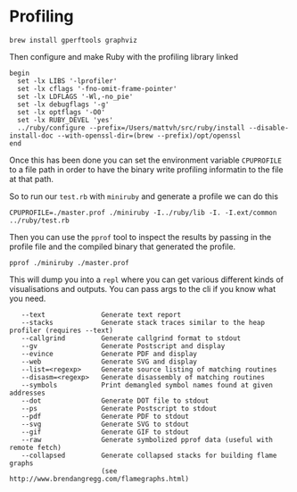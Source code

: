 # Profiling

```
brew install gperftools graphviz
```

Then configure and make Ruby with the profiling library linked

```shell
begin
  set -lx LIBS '-lprofiler'
  set -lx cflags '-fno-omit-frame-pointer'
  set -lx LDFLAGS '-Wl,-no_pie'
  set -lx debugflags '-g'
  set -lx optflags '-O0'
  set -lx RUBY_DEVEL 'yes'
  ../ruby/configure --prefix=/Users/mattvh/src/ruby/install --disable-install-doc --with-openssl-dir=(brew --prefix)/opt/openssl
end
```

Once this has been done you can set the environment variable `CPUPROFILE` to a
file path in order to have the binary write profiling informatin to the file at
that path.

So to run our `test.rb` with `miniruby` and generate a profile we can do this

```
CPUPROFILE=./master.prof ./miniruby -I../ruby/lib -I. -I.ext/common   ../ruby/test.rb
```

Then you can use the `pprof` tool to inspect the results by passing in the
profile file and the compiled binary that generated the profile.

```
pprof ./miniruby ./master.prof
```

This will dump you into a `repl` where you can get various different kinds of
visualisations and outputs. You can pass args to the cli if you know what you
need.

```
   --text              Generate text report
   --stacks            Generate stack traces similar to the heap profiler (requires --text)
   --callgrind         Generate callgrind format to stdout
   --gv                Generate Postscript and display
   --evince            Generate PDF and display
   --web               Generate SVG and display
   --list=<regexp>     Generate source listing of matching routines
   --disasm=<regexp>   Generate disassembly of matching routines
   --symbols           Print demangled symbol names found at given addresses
   --dot               Generate DOT file to stdout
   --ps                Generate Postscript to stdout
   --pdf               Generate PDF to stdout
   --svg               Generate SVG to stdout
   --gif               Generate GIF to stdout
   --raw               Generate symbolized pprof data (useful with remote fetch)
   --collapsed         Generate collapsed stacks for building flame graphs
                       (see http://www.brendangregg.com/flamegraphs.html)
```
